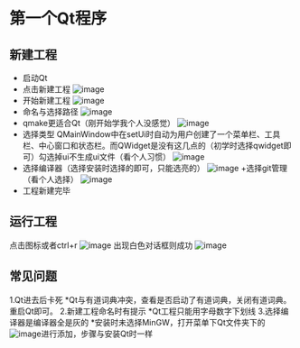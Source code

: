 # 第一个Qt程序
## 新建工程
+ 启动Qt
+ 点击新建工程
 ![image](https://github.com/caicai13648709751/qtstudy/assets/97296201/dd7e0f36-e954-42a1-a618-a526eb66888e)
+ 开始新建工程
 ![image](https://github.com/caicai13648709751/qtstudy/assets/97296201/a97e3f63-e4cc-4300-bd99-f061222fe836)
+ 命名与选择路径
 ![image](https://github.com/caicai13648709751/qtstudy/assets/97296201/f6934af1-5f6a-4403-9596-6c2c4d8b013b)
+ qmake更适合Qt（刚开始学我个人没感觉）
 ![image](https://github.com/caicai13648709751/qtstudy/assets/97296201/6691a3f1-9ccb-4c60-9120-ad1deb9ddcb9)
+ 选择类型
  QMainWindow中在setUi时自动为用户创建了一个菜单栏、工具栏、中心窗口和状态栏。而QWidget是没有这几点的（初学时选择qwidget即可）勾选掉ui不生成ui文件（看个人习惯）
 ![image](https://github.com/caicai13648709751/qtstudy/assets/97296201/97a6b839-cd56-48a5-a391-2f60c95acc80)
+ 选择编译器（选择安装时选择的即可，只能选亮的）
 ![image](https://github.com/caicai13648709751/qtstudy/assets/97296201/1e5ff96a-1875-4e16-b09c-5d0c47486bb3)
+选择git管理（看个人选择）
 ![image](https://github.com/caicai13648709751/qtstudy/assets/97296201/3969655b-b1c3-4acd-8a52-5e7825583c29)
+ 工程新建完毕
## 运行工程
点击图标或者ctrl+r
 ![image](https://github.com/caicai13648709751/qtstudy/assets/97296201/74d206d5-66ec-4fe4-83ce-a02f1ce8fab9)
出现白色对话框则成功
 ![image](https://github.com/caicai13648709751/qtstudy/assets/97296201/4717c872-7388-48cd-a9df-95ccc700e391)
 ## 常见问题
1.Qt进去后卡死
  *Qt与有道词典冲突，查看是否启动了有道词典，关闭有道词典。重启Qt即可。
2.新建工程命名时有提示
  *Qt工程只能用字母数字下划线
3.选择编译器是编译器全是灰的
  *安装时未选择MinGW，打开菜单下Qt文件夹下的![image](https://github.com/caicai13648709751/qtstudy/assets/97296201/77117f84-2ff7-4ef3-86a8-496e7da8298e)进行添加，步骤与安装Qt时一样


